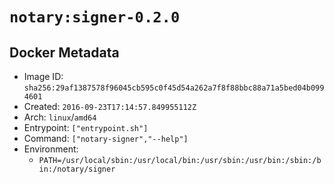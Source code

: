 # `notary:signer-0.2.0`

## Docker Metadata

- Image ID: `sha256:29af1387578f96045cb595c0f45d54a262a7f8f88bbc88a71a5bed04b0994601`
- Created: `2016-09-23T17:14:57.849955112Z`
- Arch: `linux`/`amd64`
- Entrypoint: `["entrypoint.sh"]`
- Command: `["notary-signer","--help"]`
- Environment:
  - `PATH=/usr/local/sbin:/usr/local/bin:/usr/sbin:/usr/bin:/sbin:/bin:/notary/signer`
